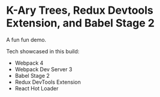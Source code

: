 # K-Ary Trees, Redux Devtools Extension, and Babel Stage 2

A fun fun demo.

Tech showcased in this build:

- Webpack 4
- Webpack Dev Server 3
- Babel Stage 2
- Redux DevTools Extension
- React Hot Loader
